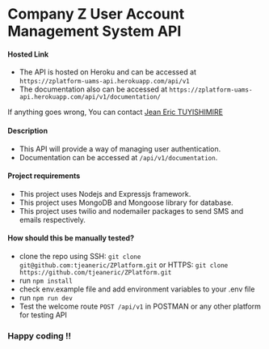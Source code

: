 # **Company Z User Account Management System API**

#### **Hosted Link**

- The API is hosted on Heroku and can be accessed at `https://zplatform-uams-api.herokuapp.com/api/v1`
- The documentation also can be accessed at `https://zplatform-uams-api.herokuapp.com/api/v1/documentation/`

If anything goes wrong, You can contact [Jean Eric TUYISHIMIRE](mailto:ericjohn415@gmail.com)

#### **Description**

- This API will provide a way of managing user authentication.
- Documentation can be accessed at `/api/v1/documentation`.

#### **Project requirements**

- This project uses Nodejs and Expressjs framework.
- This project uses MongoDB and Mongoose library for database.
- This project uses twilio and nodemailer packages to send SMS and emails respectively.

#### **How should this be manually tested?**

- clone the repo using SSH: `git clone git@github.com:tjeaneric/ZPlatform.git`
  or HTTPS: `git clone https://github.com/tjeaneric/ZPlatform.git`
- run `npm install`
- check env.example file and add environment variables to your .env file
- run `npm run dev`
- Test the welcome route `POST /api/v1` in POSTMAN or any other platform for testing API

### Happy coding !!
